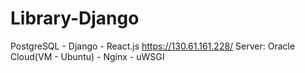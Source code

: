 # Library-Django
PostgreSQL - Django - React.js
https://130.61.161.228/
Server: Oracle Cloud(VM - Ubuntu) - Nginx - uWSGI
